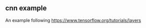 cnn example
------------------------

An example following https://www.tensorflow.org/tutorials/layers
